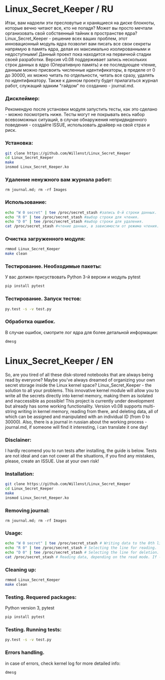 # Linux_Secret_Keeper / RU

Итак, вам надоели эти пресловутые и хранящиеся на диске блокноты, которые вечно читают все, кто не попадя? Может вы просто мечтали организовать свой собственный тайник в пространстве ядра? Linux_Secret_Keeper - решение всех ваших проблем, этот инновационный модуль ядра позволит вам писать все свои секреты напрямую в память ядра, делая их максимально изолированными и недоступными! Данный проект пока находится на первичной стадии своей разработки. Версия v0.08 поддерживает запись нескольких строк данных в ядро (Оперативную память) и ее последующее чтение, данным можно присвоить чиcленные идентификаторы, в пределе от 0 до 30000, их можно читать по отдельности, читать все сразу, удалять по идентификатору. Также к данном проекту будет прилагаться журнал работ, служащий эдаким "гайдом" по созданию - journal.md.

### Дисклеймер:
Рекомендую после установки модуля запустить тесты, как это сделано - можно посмотреть ниже. Тесты могут не покрывать весь набор всевозможных ситуаций, в случае обнаружения непридвиденного поведения - создайте ISSUE, использовать драйвер на свой страх и риск.

### Установка:

```bash
git clone https://github.com/Willenst/Linux_Secret_Keeper
cd Linux_Secret_Keeper
make
insmod Linux_Secret_Keeper.ko
```

### Удаление ненужного вам журнала работ:
```
rm journal.md; rm -rf Images
```

### Использование:

```bash
echo "W 0 secret" | tee /proc/secret_stash #запись 0-й строки данных.
echo "R 0" | tee /proc/secret_stash #выбор строки для чтения.
echo "D 0" | tee /proc/secret_stash #выбор строки для удаления.
cat /proc/secret_stash #чтение данных, в зависимости от режима чтения. Если -1 - чтение всего, если n - чтение n-й записи, где n - выбраанная вами запись. 
```

### Очистка загруженного модуля:

```bash
rmmod Linux_Secret_Keeper
make clean
```

### Тестирование. Необходимые пакеты:

У вас должен присуствовать Python 3-й версии и модуль pytest
```bash
pip install pytest
```

### Тестирование. Запуск тестов:

```bash
py.test -s -v test.py
```

### Обработка ошибок.

В случае ошибок, смотрите лог ядра для более детальной информации:
```
dmesg
```

# Linux_Secret_Keeper / EN

So, are you tired of all these disk-stored notebooks that are always being read by everyone? Maybe you've always dreamed of organizing your own secret storage inside the Linux kernel space? Linux_Secret_Keeper - the solution to all your problems. This innovative kernel module will allow you to write all the secrets directly into kernel memory, making them as isolated and inaccessible as possible! This project is currently under development but already has some working functionality. Version v0.08 supports multi-string writing in kernel memory, reading from there, and deleting data, all of which can be assigned and manipulated with an individual ID (from 0 to 30000). Also, there is a journal in russian about the working process - journal.md, if someone will find it interesting, i can translate it one day!

### Disclainer:
I hardly recomend you to run tests after installing, the guide is below. Tests are not ideal and can not cower all the situations, if you find any mistakes, please, create an ISSUE. Use at your own risk!

### Installation:

```bash
git clone https://github.com/Willenst/Linux_Secret_Keeper
cd Linux_Secret_Keeper
make
insmod Linux_Secret_Keeper.ko
```

### Removing journal:
```
rm journal.md; rm -rf Images
```

### Usage:

```bash
echo "W 0 secret" | tee /proc/secret_stash # Writing data to the 0th line.
echo "R 0" | tee /proc/secret_stash # Selecting the line for reading.
echo "D 0" | tee /proc/secret_stash # Selecting the line for deletion.
cat /proc/secret_stash # Reading data, depending on the read mode. If -1, reads all; if n, reads the nth entry you've chosen.
```

### Cleaning up:

```bash
rmmod Linux_Secret_Keeper
make clean
```

### Testing. Requered packages:

Python version 3, pytest
```bash
pip install pytest
```

### Testing. Running tests:

```bash
py.test -s -v test.py
```

### Errors handling.

in case of errors, check kernel log for more detailed info:
```
dmesg
```